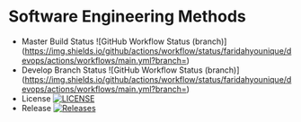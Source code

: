 # Software Engineering Methods
* Master Build Status ![GitHub Workflow Status (branch)](https://img.shields.io/github/actions/workflow/status/faridahyounique/devops/actions/workflows/main.yml?branch=<master branch>)
* Develop Branch Status ![GitHub Workflow Status (branch)](https://img.shields.io/github/actions/workflow/status/faridahyounique/devops/actions/workflows/main.yml?branch=<develop branch>)
* License [![LICENSE](https://img.shields.io/github/license/faridahyounique/devops.svg?style=flat-square)](https://github.com/faridahyounique/devops/blob/master/LICENSE)
* Release [![Releases](https://img.shields.io/github/release/faridahyounique/devops/all.svg?style=flat-square)](https://github.com/faridahyounique/devops/releases)
